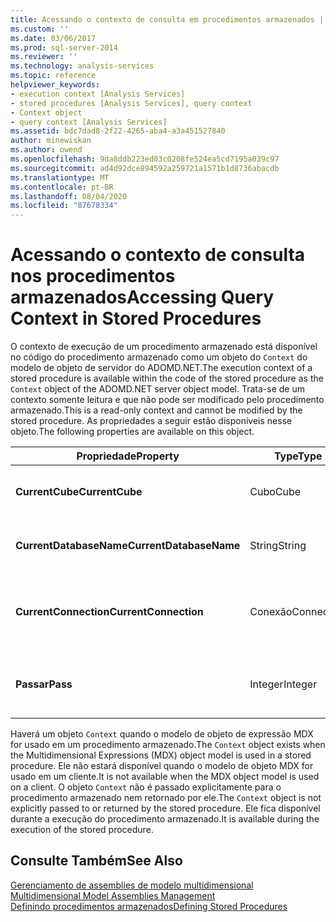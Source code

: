 ```yaml
---
title: Acessando o contexto de consulta em procedimentos armazenados | Microsoft Docs
ms.custom: ''
ms.date: 03/06/2017
ms.prod: sql-server-2014
ms.reviewer: ''
ms.technology: analysis-services
ms.topic: reference
helpviewer_keywords:
- execution context [Analysis Services]
- stored procedures [Analysis Services], query context
- Context object
- query context [Analysis Services]
ms.assetid: bdc7dad8-2f22-4265-aba4-a3a451527840
author: minewiskan
ms.author: owend
ms.openlocfilehash: 9da8ddb223ed03c0208fe524ea5cd7195a039c97
ms.sourcegitcommit: ad4d92dce894592a259721a1571b1d8736abacdb
ms.translationtype: MT
ms.contentlocale: pt-BR
ms.lasthandoff: 08/04/2020
ms.locfileid: "87678334"
---
```

# <a name="accessing-query-context-in-stored-procedures"></a><span data-ttu-id="dfdbd-102">Acessando o contexto de consulta nos procedimentos armazenados</span><span class="sxs-lookup"><span data-stu-id="dfdbd-102">Accessing Query Context in Stored Procedures</span></span>
  <span data-ttu-id="dfdbd-103">O contexto de execução de um procedimento armazenado está disponível no código do procedimento armazenado como um objeto do `Context` do modelo de objeto de servidor do ADOMD.NET.</span><span class="sxs-lookup"><span data-stu-id="dfdbd-103">The execution context of a stored procedure is available within the code of the stored procedure as the `Context` object of the ADOMD.NET server object model.</span></span> <span data-ttu-id="dfdbd-104">Trata-se de um contexto somente leitura e que não pode ser modificado pelo procedimento armazenado.</span><span class="sxs-lookup"><span data-stu-id="dfdbd-104">This is a read-only context and cannot be modified by the stored procedure.</span></span> <span data-ttu-id="dfdbd-105">As propriedades a seguir estão disponíveis nesse objeto.</span><span class="sxs-lookup"><span data-stu-id="dfdbd-105">The following properties are available on this object.</span></span>  
  
|<span data-ttu-id="dfdbd-106">Propriedade</span><span class="sxs-lookup"><span data-stu-id="dfdbd-106">Property</span></span>|<span data-ttu-id="dfdbd-107">Type</span><span class="sxs-lookup"><span data-stu-id="dfdbd-107">Type</span></span>|<span data-ttu-id="dfdbd-108">Descrição</span><span class="sxs-lookup"><span data-stu-id="dfdbd-108">Description</span></span>|  
|--------------|----------|-----------------|  
|<span data-ttu-id="dfdbd-109">**CurrentCube**</span><span class="sxs-lookup"><span data-stu-id="dfdbd-109">**CurrentCube**</span></span>|<span data-ttu-id="dfdbd-110">Cubo</span><span class="sxs-lookup"><span data-stu-id="dfdbd-110">Cube</span></span>|<span data-ttu-id="dfdbd-111">O cubo do contexto de consulta atual.</span><span class="sxs-lookup"><span data-stu-id="dfdbd-111">The cube for the current query context.</span></span>|  
|<span data-ttu-id="dfdbd-112">**CurrentDatabaseName**</span><span class="sxs-lookup"><span data-stu-id="dfdbd-112">**CurrentDatabaseName**</span></span>|<span data-ttu-id="dfdbd-113">String</span><span class="sxs-lookup"><span data-stu-id="dfdbd-113">String</span></span>|<span data-ttu-id="dfdbd-114">O identificador do banco de dados atual.</span><span class="sxs-lookup"><span data-stu-id="dfdbd-114">The identifier of the current database.</span></span>|  
|<span data-ttu-id="dfdbd-115">**CurrentConnection**</span><span class="sxs-lookup"><span data-stu-id="dfdbd-115">**CurrentConnection**</span></span>|<span data-ttu-id="dfdbd-116">Conexão</span><span class="sxs-lookup"><span data-stu-id="dfdbd-116">Connection</span></span>|<span data-ttu-id="dfdbd-117">Uma referência ao objeto de conexão no contexto atual.</span><span class="sxs-lookup"><span data-stu-id="dfdbd-117">A reference to the connection object in the current context.</span></span>|  
|<span data-ttu-id="dfdbd-118">**Passar**</span><span class="sxs-lookup"><span data-stu-id="dfdbd-118">**Pass**</span></span>|<span data-ttu-id="dfdbd-119">Integer</span><span class="sxs-lookup"><span data-stu-id="dfdbd-119">Integer</span></span>|<span data-ttu-id="dfdbd-120">O número da passagem do contexto atual.</span><span class="sxs-lookup"><span data-stu-id="dfdbd-120">The pass number for the current context.</span></span>|  
  
 <span data-ttu-id="dfdbd-121">Haverá um objeto `Context` quando o modelo de objeto de expressão MDX for usado em um procedimento armazenado.</span><span class="sxs-lookup"><span data-stu-id="dfdbd-121">The `Context` object exists when the Multidimensional Expressions (MDX) object model is used in a stored procedure.</span></span> <span data-ttu-id="dfdbd-122">Ele não estará disponível quando o modelo de objeto MDX for usado em um cliente.</span><span class="sxs-lookup"><span data-stu-id="dfdbd-122">It is not available when the MDX object model is used on a client.</span></span> <span data-ttu-id="dfdbd-123">O objeto `Context` não é passado explicitamente para o procedimento armazenado nem retornado por ele.</span><span class="sxs-lookup"><span data-stu-id="dfdbd-123">The `Context` object is not explicitly passed to or returned by the stored procedure.</span></span> <span data-ttu-id="dfdbd-124">Ele fica disponível durante a execução do procedimento armazenado.</span><span class="sxs-lookup"><span data-stu-id="dfdbd-124">It is available during the execution of the stored procedure.</span></span>  
  
## <a name="see-also"></a><span data-ttu-id="dfdbd-125">Consulte Também</span><span class="sxs-lookup"><span data-stu-id="dfdbd-125">See Also</span></span>  
 <span data-ttu-id="dfdbd-126">[Gerenciamento de assemblies de modelo multidimensional](../multidimensional-models/multidimensional-model-assemblies-management.md) </span><span class="sxs-lookup"><span data-stu-id="dfdbd-126">[Multidimensional Model Assemblies Management](../multidimensional-models/multidimensional-model-assemblies-management.md) </span></span>  
 [<span data-ttu-id="dfdbd-127">Definindo procedimentos armazenados</span><span class="sxs-lookup"><span data-stu-id="dfdbd-127">Defining Stored Procedures</span></span>](../multidimensional-models-extending-olap-stored-procedures/defining-stored-procedures.md)  
  
  
